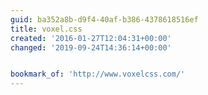 ```yaml
---
guid: ba352a8b-d9f4-40af-b386-4378618516ef
title: voxel.css
created: '2016-01-27T12:04:31+00:00'
changed: '2019-09-24T14:36:14+00:00'


bookmark_of: 'http://www.voxelcss.com/'
---
```




